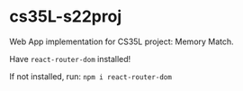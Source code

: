 # cs35L-s22proj
Web App implementation for CS35L project: Memory Match.

Have `react-router-dom` installed!

If not installed, run: `npm i react-router-dom`
